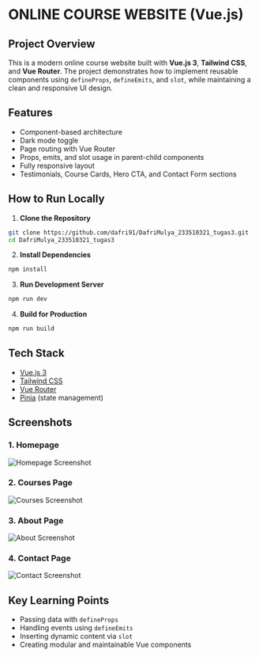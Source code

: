 # ONLINE COURSE WEBSITE (Vue.js)

##  Project Overview

This is a modern online course website built with **Vue.js 3**, **Tailwind CSS**, and **Vue Router**. The project demonstrates how to implement reusable components using `defineProps`, `defineEmits`, and `slot`, while maintaining a clean and responsive UI design.

## Features

*  Component-based architecture
*  Dark mode toggle
*  Page routing with Vue Router
*  Props, emits, and slot usage in parent-child components
*  Fully responsive layout
*  Testimonials, Course Cards, Hero CTA, and Contact Form sections

##  How to Run Locally

1. **Clone the Repository**

```bash
git clone https://github.com/dafri91/DafriMulya_233510321_tugas3.git
cd DafriMulya_233510321_tugas3
```

2. **Install Dependencies**

```bash
npm install
```

3. **Run Development Server**

```bash
npm run dev
```

4. **Build for Production**

```bash
npm run build
```

##  Tech Stack

* [Vue.js 3](https://vuejs.org/)
* [Tailwind CSS](https://tailwindcss.com/)
* [Vue Router](https://router.vuejs.org/)
* [Pinia](https://pinia.vuejs.org/) (state management)


## Screenshots

### 1. Homepage
![Homepage Screenshot](./public/images/screencapture-localhost-5173-2025-06-11-00_52_46.png)

### 2. Courses Page
![Courses Screenshot](./public/images/screencapture-localhost-5173-courses-2025-06-11-00_54_24.png)

### 3. About Page
![About Screenshot](./public/images/screencapture-localhost-5173-about-2025-06-11-00_54_54.png)

### 4. Contact Page
![Contact Screenshot](./public/images/screencapture-localhost-5173-contact-2025-06-11-00_55_24.png)


## Key Learning Points

* Passing data with `defineProps`
* Handling events using `defineEmits`
* Inserting dynamic content via `slot`
* Creating modular and maintainable Vue components


